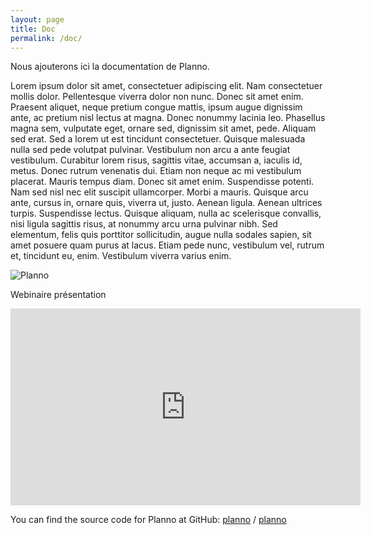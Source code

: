 ```yaml
---
layout: page
title: Doc
permalink: /doc/
---
```


Nous ajouterons ici la documentation de Planno.

Lorem ipsum dolor sit amet, consectetuer adipiscing elit. Nam consectetuer mollis dolor. Pellentesque viverra dolor non nunc. Donec sit amet enim. Praesent aliquet, neque pretium congue mattis, ipsum augue dignissim ante, ac pretium nisl lectus at magna. Donec nonummy lacinia leo. Phasellus magna sem, vulputate eget, ornare sed, dignissim sit amet, pede. Aliquam sed erat. Sed a lorem ut est tincidunt consectetuer. Quisque malesuada nulla sed pede volutpat pulvinar. Vestibulum non arcu a ante feugiat vestibulum. Curabitur lorem risus, sagittis vitae, accumsan a, iaculis id, metus. Donec rutrum venenatis dui. Etiam non neque ac mi vestibulum placerat. Mauris tempus diam. Donec sit amet enim. Suspendisse potenti. Nam sed nisl nec elit suscipit ullamcorper. Morbi a mauris. Quisque arcu ante, cursus in, ornare quis, viverra ut, justo. Aenean ligula. Aenean ultrices turpis. Suspendisse lectus. Quisque aliquam, nulla ac scelerisque convallis, nisi ligula sagittis risus, at nonummy arcu urna pulvinar nibh. Sed elementum, felis quis porttitor sollicitudin, augue nulla sodales sapien, sit amet posuere quam purus at lacus. Etiam pede nunc, vestibulum vel, rutrum et, tincidunt eu, enim. Vestibulum viverra varius enim. 

<img src='https://www.planno.fr/wp-content/uploads/2022/04/Planning_menu_website.png' alt='Planno'/>

Webinaire présentation

<iframe width="560" height="315" src="https://www.youtube.com/embed/rZCgfdz_eBU?si=LBO5bnSYLc-5Kc_Z" title="YouTube video player" frameborder="0" allow="accelerometer; autoplay; clipboard-write; encrypted-media; gyroscope; picture-in-picture; web-share" referrerpolicy="strict-origin-when-cross-origin" allowfullscreen></iframe>


You can find the source code for Planno at GitHub:
[planno][planno-organization] /
[planno](https://github.com/planningbiblio/planningbiblio)


[planno-organization]: https://github.com/planningbiblio
